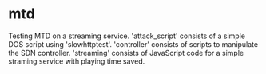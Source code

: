# mtd
Testing MTD on a streaming service.
'attack_script' consists of a simple DOS script using 'slowhttptest'.
'controller' consists of scripts to manipulate the SDN controller.
'streaming' consists of JavaScript code for a simple straming service with playing time saved.
